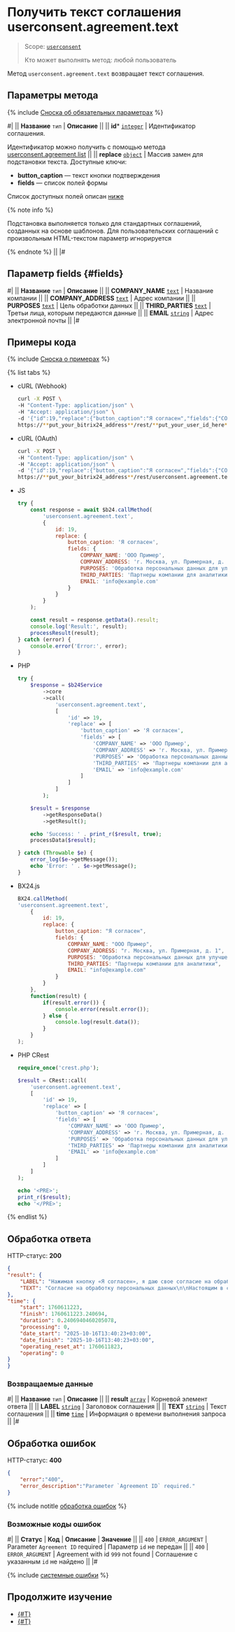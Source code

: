 # Получить текст соглашения userconsent.agreement.text

> Scope: [`userconsent`](../scopes/permissions.md)
>
> Кто может выполнять метод: любой пользователь

Метод `userconsent.agreement.text` возвращает текст соглашения.

## Параметры метода

{% include [Сноска об обязательных параметрах](../../_includes/required.md) %}

#|
|| **Название**
`тип` | **Описание** ||
|| **id***
[`integer`](../data-types.md) | Идентификатор соглашения.

Идентификатор можно получить с помощью метода [userconsent.agreement.list](./user-consent-agreement-list.md) ||
|| **replace** 
[`object`](../data-types.md) | Массив замен для подстановки текста. Доступные ключи:

- **button_caption** — текст кнопки подтверждения
- **fields** — список полей формы
  
Список доступных полей описан [ниже](#fields)

{% note info %}

Подстановка выполняется только для стандартных соглашений, созданных на основе шаблонов. Для пользовательских соглашений с произвольным HTML-текстом параметр игнорируется 

{% endnote %} ||
|#

## Параметр fields {#fields}

#|
|| **Название**
`тип` | **Описание** ||
|| **COMPANY_NAME**
[`text`](../data-types.md) | Название компании ||
|| **COMPANY_ADDRESS**
[`text`](../data-types.md) | Адрес компании ||
|| **PURPOSES**
[`text`](../data-types.md) | Цель обработки данных ||
|| **THIRD_PARTIES**
[`text`](../data-types.md) | Третьи лица, которым передаются данные ||
|| **EMAIL**
[`string`](../data-types.md) | Адрес электронной почты ||
|#

## Примеры кода

{% include [Сноска о примерах](../../_includes/examples.md) %}

{% list tabs %}

- cURL (Webhook)

    ```bash
    curl -X POST \
    -H "Content-Type: application/json" \
    -H "Accept: application/json" \
    -d '{"id":19,"replace":{"button_caption":"Я согласен","fields":{"COMPANY_NAME":"ООО Пример","COMPANY_ADDRESS":"г. Москва, ул. Примерная, д. 1","PURPOSES":"Обработка персональных данных для улучшения сервиса","THIRD_PARTIES":"Партнеры компании для аналитики","EMAIL":"info@example.com"}}}' \
    https://**put_your_bitrix24_address**/rest/**put_your_user_id_here**/**put_your_webbhook_here**/userconsent.agreement.text
    ```

- cURL (OAuth)

    ```bash
    curl -X POST \
    -H "Content-Type: application/json" \
    -H "Accept: application/json" \
    -d '{"id":19,"replace":{"button_caption":"Я согласен","fields":{"COMPANY_NAME":"ООО Пример","COMPANY_ADDRESS":"г. Москва, ул. Примерная, д. 1","PURPOSES":"Обработка персональных данных для улучшения сервиса","THIRD_PARTIES":"Партнеры компании для аналитики","EMAIL":"info@example.com"}},"auth":"**put_access_token_here**"}' \
    https://**put_your_bitrix24_address**/rest/userconsent.agreement.text
    ```

- JS

    ```js
    try {
        const response = await $b24.callMethod(
            'userconsent.agreement.text',
            {
                id: 19,
                replace: {
                    button_caption: 'Я согласен',
                    fields: {
                        COMPANY_NAME: 'ООО Пример',
                        COMPANY_ADDRESS: 'г. Москва, ул. Примерная, д. 1',
                        PURPOSES: 'Обработка персональных данных для улучшения сервиса',
                        THIRD_PARTIES: 'Партнеры компании для аналитики',
                        EMAIL: 'info@example.com'
                    }
                }
            }
        );

        const result = response.getData().result;
        console.log('Result:', result);
        processResult(result);
    } catch (error) {
        console.error('Error:', error);
    }
    ```

- PHP

    ```php
    try {
        $response = $b24Service
            ->core
            ->call(
                'userconsent.agreement.text',
                [
                    'id' => 19,
                    'replace' => [
                        'button_caption' => 'Я согласен',
                        'fields' => [
                            'COMPANY_NAME' => 'ООО Пример',
                            'COMPANY_ADDRESS' => 'г. Москва, ул. Примерная, д. 1',
                            'PURPOSES' => 'Обработка персональных данных для улучшения сервиса',
                            'THIRD_PARTIES' => 'Партнеры компании для аналитики',
                            'EMAIL' => 'info@example.com'
                        ]
                    ]
                ]
            );

        $result = $response
            ->getResponseData()
            ->getResult();

        echo 'Success: ' . print_r($result, true);
        processData($result);

    } catch (Throwable $e) {
        error_log($e->getMessage());
        echo 'Error: ' . $e->getMessage();
    }
    ```

- BX24.js

    ```js
    BX24.callMethod(
    'userconsent.agreement.text',
        {
            id: 19,
            replace: {
                button_caption: "Я согласен",
                fields: {
                    COMPANY_NAME: "ООО Пример",
                    COMPANY_ADDRESS: "г. Москва, ул. Примерная, д. 1",
                    PURPOSES: "Обработка персональных данных для улучшения сервиса",
                    THIRD_PARTIES: "Партнеры компании для аналитики",
                    EMAIL: "info@example.com"
                }
            }
        },
        function(result) {
            if(result.error()) {
                console.error(result.error());
            } else {
                console.log(result.data());
            }
        }
    );
    ```

- PHP CRest

    ```php
    require_once('crest.php');

    $result = CRest::call(
        'userconsent.agreement.text',
        [
            'id' => 19,
            'replace' => [
                'button_caption' => 'Я согласен',
                'fields' => [
                    'COMPANY_NAME' => 'ООО Пример',
                    'COMPANY_ADDRESS' => 'г. Москва, ул. Примерная, д. 1',
                    'PURPOSES' => 'Обработка персональных данных для улучшения сервиса',
                    'THIRD_PARTIES' => 'Партнеры компании для аналитики',
                    'EMAIL' => 'info@example.com'
                ]
            ]
        ]
    );

    echo '<PRE>';
    print_r($result);
    echo '</PRE>';
    ```

{% endlist %}

## Обработка ответа

HTTP-статус: **200**

```json
{
"result": {
    "LABEL": "Нажимая кнопку «Я согласен», я даю свое согласие на обработку моих персональных данных, в соответствии с Федеральным законом от 27.07.2006 года №152-ФЗ «О персональных данных», на условиях и для целей, определенных в Согласии на обработку персональных данных",
    "TEXT": "Согласие на обработку персональных данных\n\nНастоящим в соответствии с Федеральным законом № 152-ФЗ «О персональных данных» от 27.07.2006 года свободно, своей волей и в своем интересе выражаю свое безусловное согласие на обработку моих персональных данных , зарегистрированным в соответствии с законодательством РФ по адресу: \n (далее по тексту - Оператор).\n1. Согласие дается на обработку одной, нескольких или всех категорий персональных данных, не являющихся специальными или биометрическими, предоставляемых мною, которые могут включать:\n\n- ООО Пример;\n- г. Москва, ул. Примерная, д. 1;\n- Обработка персональных данных для улучшения сервиса;\n- Партнеры компании для аналитики;\n- info@example.com.\n\n2. Оператор может совершать следующие действия: сбор; запись; систематизация; накопление; хранение; уточнение (обновление, изменение); извлечение; использование; блокирование; удаление; уничтожение. \n\n3. Способы обработки: как с использованием средств автоматизации, так и без их использования.\n\n4. Цель обработки: предоставление мне услуг/работ, включая, направление в мой адрес уведомлений, касающихся предоставляемых услуг/работ, подготовка и направление ответов на мои запросы, направление в мой адрес информации о мероприятиях/товарах/услугах/работах Оператора.\n\n5. В связи с тем, что Оператор может осуществлять обработку моих персональных данных посредством программы для ЭВМ «1С-Битрикс24», я даю свое согласие Оператору на осуществление соответствующего поручения ООО «1С-Битрикс», (ОГРН 5077746476209), зарегистрированному по адресу: 109544, г. Москва, б-р Энтузиастов, д. 2, эт.13, пом. 8-19.\n\n6. Настоящее согласие действует до момента его отзыва путем направления соответствующего уведомления на электронный адрес kalashnikova@bitrix.ru или направления по адресу .\n\n7. В случае отзыва мною согласия на обработку персональных данных Оператор вправе продолжить обработку персональных данных без моего согласия при наличии оснований, предусмотренных Федеральным законом №152-ФЗ «О персональных данных» от 27.07.2006 г."
},
"time": {
    "start": 1760611223,
    "finish": 1760611223.240694,
    "duration": 0.2406940460205078,
    "processing": 0,
    "date_start": "2025-10-16T13:40:23+03:00",
    "date_finish": "2025-10-16T13:40:23+03:00",
    "operating_reset_at": 1760611823,
    "operating": 0
}
}
```

### Возвращаемые данные

#|
|| **Название**
`тип` | **Описание** ||
|| **result**
[`array`](../data-types.md) | Корневой элемент ответа ||
|| **LABEL**
[`string`](../data-types.md) | Заголовок соглашения ||
|| **TEXT**
[`string`](../data-types.md) | Текст соглашения ||
|| **time**
[`time`](../data-types.md#time) | Информация о времени выполнения запроса ||
|#

## Обработка ошибок

HTTP-статус: **400**

```json
{
    "error":"400",
    "error_description":"Parameter `Agreement ID` required."
}
```

{% include notitle [обработка ошибок](../../_includes/error-info.md) %}

### Возможные коды ошибок

#|
|| **Статус** | **Код** | **Описание** | **Значение** ||
|| `400` | `ERROR_ARGUMENT` | Parameter `Agreement ID` required | Параметр `id` не передан ||
|| `400` | `ERROR_ARGUMENT` | Agreement with id `999` not found | Соглашение с указанным `id` не найдено ||
|#

{% include [системные ошибки](../../_includes/system-errors.md) %}

## Продолжите изучение 

- [{#T}](./user-consent-agreement-list.md)
- [{#T}](./user-consent-consent-add.md)